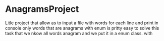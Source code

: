 # AnagramsProject
Litle project that allow as to input a file with words for each line and print in console only words that are anagrams 
with enum is pritty easy to solve this task that we nkow all words anagram and we put it in a enum class.
with 
 
